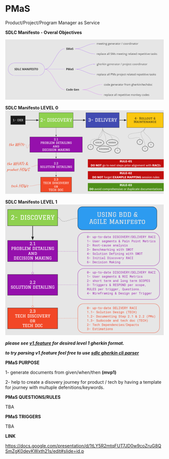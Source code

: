 # PMaS
Product/Project/Program Manager as Service

**SDLC Manifesto - Overal Objectives**

![level 0](https://github.com/sdlcmanfiesto/SMaS/blob/main/overall%20objectives.PNG?raw=true)

**SDLC Manifesto LEVEL 0**
![level 0](https://github.com/sdlcmanfiesto/SMaS/blob/main/level-1.png?raw=true)

**SDLC Manifesto LEVEL 1**
![level 1](https://github.com/sdlcmanfiesto/SMaS/blob/main/level-2.png?raw=true)

***please see [v1.feature](https://raw.githubusercontent.com/sdlcmanfiesto/PMaS/main/v1.feature) for desired level 1 gherkin format.***

***to try parsing v1.feature feel free to use [sdlc gherkin cli parser](https://github.com/rouzikrm/gherkin-python)***


**PMaS PURPOSE**

1- generate documents from given/when/then **(mvp1)**

2- help to create a disovery journey for product / tech by having a template for journey with multuple defenitions/keywords.


**PMaS QUESTIONS/RULES**

TBA


**PMaS TRIGGERS**

TBA

**LINK**

https://docs.google.com/presentation/d/1tLY5R2mtqFUT7JD0w9coZruG8QSmZgK0devKWxth21s/edit#slide=id.p
